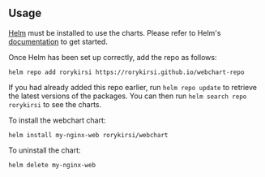 ## Usage

[Helm](https://helm.sh) must be installed to use the charts.  Please refer to
Helm's [documentation](https://helm.sh/docs) to get started.

Once Helm has been set up correctly, add the repo as follows:

    helm repo add rorykirsi https://rorykirsi.github.io/webchart-repo

If you had already added this repo earlier, run `helm repo update` to retrieve
the latest versions of the packages.  You can then run `helm search repo
rorykirsi` to see the charts.

To install the webchart chart:

    helm install my-nginx-web rorykirsi/webchart

To uninstall the chart:

    helm delete my-nginx-web
